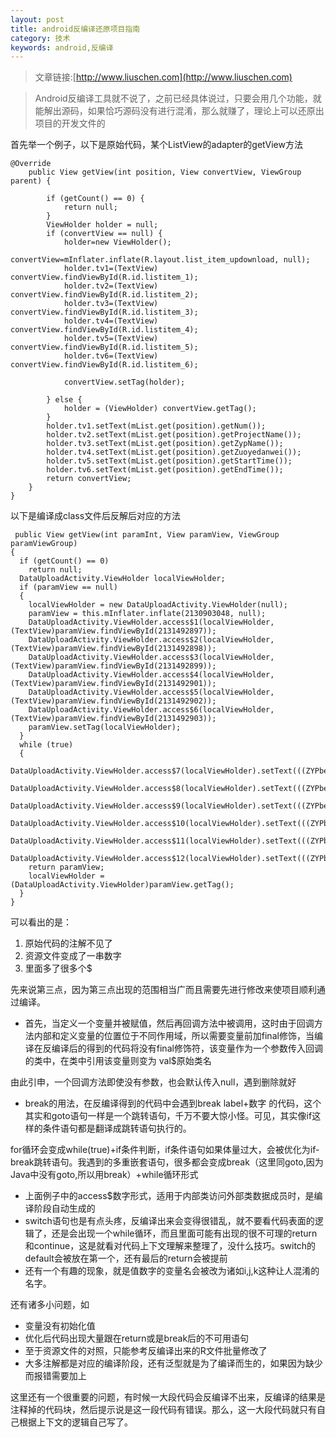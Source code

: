 ```yaml
---
layout: post
title: android反编译还原项目指南
category: 技术
keywords: android,反编译
---
```


>文章链接:[http://www.liuschen.com](http://www.liuschen.com)

>Android反编译工具就不说了，之前已经具体说过，只要会用几个功能，就能解出源码，如果恰巧源码没有进行混淆，那么就赚了，理论上可以还原出项目的开发文件的

首先举一个例子，以下是原始代码，某个ListView的adapter的getView方法

	@Override
		public View getView(int position, View convertView, ViewGroup parent) {
			
			if (getCount() == 0) {
				return null;
			}
			ViewHolder holder = null;
			if (convertView == null) {
				holder=new ViewHolder();
				convertView=mInflater.inflate(R.layout.list_item_updownload, null);
				holder.tv1=(TextView) convertView.findViewById(R.id.listitem_1);
				holder.tv2=(TextView) convertView.findViewById(R.id.listitem_2);
				holder.tv3=(TextView) convertView.findViewById(R.id.listitem_3);
				holder.tv4=(TextView) convertView.findViewById(R.id.listitem_4);
				holder.tv5=(TextView) convertView.findViewById(R.id.listitem_5);
				holder.tv6=(TextView) convertView.findViewById(R.id.listitem_6);
				
				convertView.setTag(holder);
				
			} else {
				holder = (ViewHolder) convertView.getTag();
			}
			holder.tv1.setText(mList.get(position).getNum());
			holder.tv2.setText(mList.get(position).getProjectName());
			holder.tv3.setText(mList.get(position).getZypName());
			holder.tv4.setText(mList.get(position).getZuoyedanwei());
			holder.tv5.setText(mList.get(position).getStartTime());
			holder.tv6.setText(mList.get(position).getEndTime());
			return convertView;
		}
	}

以下是编译成class文件后反解后对应的方法

	 public View getView(int paramInt, View paramView, ViewGroup paramViewGroup)
    {
      if (getCount() == 0)
        return null;
      DataUploadActivity.ViewHolder localViewHolder;
      if (paramView == null)
      {
        localViewHolder = new DataUploadActivity.ViewHolder(null);
        paramView = this.mInflater.inflate(2130903048, null);
        DataUploadActivity.ViewHolder.access$1(localViewHolder, (TextView)paramView.findViewById(2131492897));
        DataUploadActivity.ViewHolder.access$2(localViewHolder, (TextView)paramView.findViewById(2131492898));
        DataUploadActivity.ViewHolder.access$3(localViewHolder, (TextView)paramView.findViewById(2131492899));
        DataUploadActivity.ViewHolder.access$4(localViewHolder, (TextView)paramView.findViewById(2131492901));
        DataUploadActivity.ViewHolder.access$5(localViewHolder, (TextView)paramView.findViewById(2131492902));
        DataUploadActivity.ViewHolder.access$6(localViewHolder, (TextView)paramView.findViewById(2131492903));
        paramView.setTag(localViewHolder);
      }
      while (true)
      {
        DataUploadActivity.ViewHolder.access$7(localViewHolder).setText(((ZYPbeanUpDownLoad)this.mList.get(paramInt)).getNum());
        DataUploadActivity.ViewHolder.access$8(localViewHolder).setText(((ZYPbeanUpDownLoad)this.mList.get(paramInt)).getProjectName());
        DataUploadActivity.ViewHolder.access$9(localViewHolder).setText(((ZYPbeanUpDownLoad)this.mList.get(paramInt)).getZypName());
        DataUploadActivity.ViewHolder.access$10(localViewHolder).setText(((ZYPbeanUpDownLoad)this.mList.get(paramInt)).getZuoyedanwei());
        DataUploadActivity.ViewHolder.access$11(localViewHolder).setText(((ZYPbeanUpDownLoad)this.mList.get(paramInt)).getStartTime());
        DataUploadActivity.ViewHolder.access$12(localViewHolder).setText(((ZYPbeanUpDownLoad)this.mList.get(paramInt)).getEndTime());
        return paramView;
        localViewHolder = (DataUploadActivity.ViewHolder)paramView.getTag();
      }
    }

可以看出的是：

1. 原始代码的注解不见了
2. 资源文件变成了一串数字
3. 里面多了很多个$

先来说第三点，因为第三点出现的范围相当广而且需要先进行修改来使项目顺利通过编译。

* 首先，当定义一个变量并被赋值，然后再回调方法中被调用，这时由于回调方法内部和定义变量的位置位于不同作用域，所以需要变量前加final修饰，当编译在反编译后的得到的代码将没有final修饰符，该变量作为一个参数传入回调的类中，在类中引用该变量则变为 val$原始类名

由此引申，一个回调方法即使没有参数，也会默认传入null，遇到删除就好


* break的用法，在反编译得到的代码中会遇到break label+数字  的代码，这个其实和goto语句一样是一个跳转语句，千万不要大惊小怪。可见，其实像if这样的条件语句都是翻译成跳转语句执行的。


for循环会变成while(true)+if条件判断，if条件语句如果体量过大，会被优化为if-break跳转语句。我遇到的多重嵌套语句，很多都会变成break（这里同goto,因为Java中没有goto,所以用break）+while循环形式

* 上面例子中的access$数字形式，适用于内部类访问外部类数据成员时，是编译阶段自动生成的
* switch语句也是有点头疼，反编译出来会变得很错乱，就不要看代码表面的逻辑了，还是会出现一个while循环，而且里面可能有出现的很不可理的return和continue，这是就看对代码上下文理解来整理了，没什么技巧。switch的default会被放在第一个，还有最后的return会被提前
* 还有一个有趣的现象，就是值数字的变量名会被改为诸如i,j,k这种让人混淆的名字。



还有诸多小问题，如

* 变量没有初始化值
* 优化后代码出现大量跟在return或是break后的不可用语句
* 至于资源文件的对照，只能参考反编译出来的R文件批量修改了
* 大多注解都是对应的编译阶段，还有泛型就是为了编译而生的，如果因为缺少而报错需要加上


这里还有一个很重要的问题，有时候一大段代码会反编译不出来，反编译的结果是注释掉的代码块，然后提示说是这一段代码有错误。那么，这一大段代码就只有自己根据上下文的逻辑自己写了。